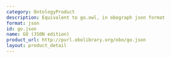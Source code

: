 ```yaml
---
category: OntologyProduct
description: Equivalent to go.owl, in obograph json format
format: json
id: go.json
name: GO (JSON edition)
product_url: http://purl.obolibrary.org/obo/go.json
layout: product_detail
---
```

